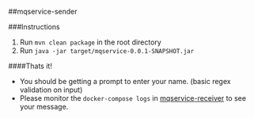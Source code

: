##mqservice-sender

###Instructions 

1. Run ``mvn clean package`` in the root directory
2. Run ``java -jar target/mqservice-0.0.1-SNAPSHOT.jar``

####Thats it!

- You should be getting a prompt to enter your name. (basic regex validation on input)
- Please monitor the ``docker-compose logs`` in [mqservice-receiver](https://github.com/Nicolaas0411/mqservice-receiver) to see your message.
